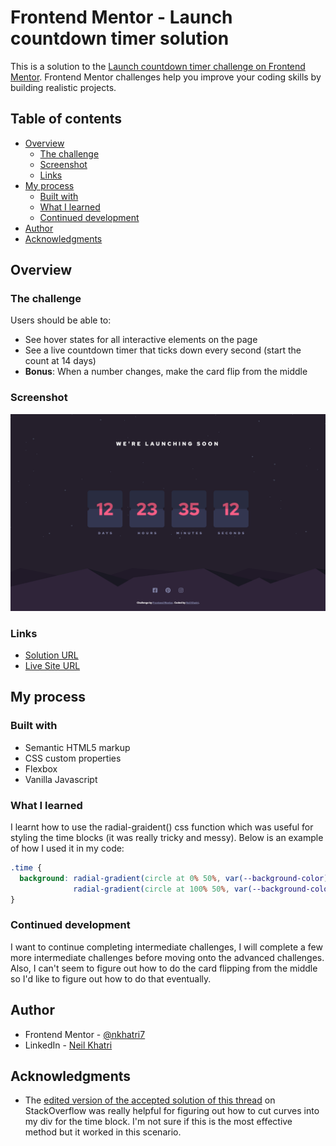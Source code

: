 # Frontend Mentor - Launch countdown timer solution

This is a solution to the [Launch countdown timer challenge on Frontend Mentor](https://www.frontendmentor.io/challenges/launch-countdown-timer-N0XkGfyz-). Frontend Mentor challenges help you improve your coding skills by building realistic projects. 

## Table of contents

- [Overview](#overview)
  - [The challenge](#the-challenge)
  - [Screenshot](#screenshot)
  - [Links](#links)
- [My process](#my-process)
  - [Built with](#built-with)
  - [What I learned](#what-i-learned)
  - [Continued development](#continued-development)
- [Author](#author)
- [Acknowledgments](#acknowledgments)

## Overview

### The challenge

Users should be able to:

- See hover states for all interactive elements on the page
- See a live countdown timer that ticks down every second (start the count at 14 days)
- **Bonus**: When a number changes, make the card flip from the middle

### Screenshot

![](./design/completed-screenshots/completed-desktop.png)

### Links

- [Solution URL](https://www.frontendmentor.io/solutions/responsive-countdown-timer-built-with-vanilla-js-and-css-UgQqVbnTA)
- [Live Site URL](https://nkhatri7.github.io/Launch-Countdown-Timer/)

## My process

### Built with

- Semantic HTML5 markup
- CSS custom properties
- Flexbox
- Vanilla Javascript

### What I learned

I learnt how to use the radial-graident() css function which was useful for styling the time blocks (it was really tricky and messy). Below is an example of how I used it in my code:

```css
.time {
  background: radial-gradient(circle at 0% 50%, var(--background-color) 7px, transparent 0),
              radial-gradient(circle at 100% 50%, var(--background-color) 7px, transparent 0);
}
```

### Continued development

I want to continue completing intermediate challenges, I will complete a few more intermediate challenges before moving onto the advanced challenges. Also, I can't seem to figure out how to do the card flipping from the middle so I'd like to figure out how to do that eventually.

## Author

- Frontend Mentor - [@nkhatri7](https://www.frontendmentor.io/profile/nkhatri7)
- LinkedIn - [Neil Khatri](https://www.linkedin.com/in/neilkhatri/)

## Acknowledgments

- The [edited version of the accepted solution of this thread](https://stackoverflow.com/questions/12694635/css3-curved-cutout-from-div) on StackOverflow was really helpful for figuring out how to cut curves into my div for the time block. I'm not sure if this is the most effective method but it worked in this scenario.

